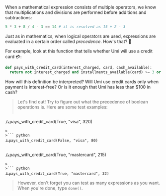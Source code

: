 When a mathematical expression consists of multiple operators, we know that multiplications and divisions are performed before additions and subtractions:

```python
5 * 3 + 8 / 4 - 3 == 14 # it is resolved as 15 + 2 - 3
```

Just as in mathematics, when logical operators are used, expressions are evaluated in a certain order called _precedence_. How's that? :thinking:

For example, look at this function that tells whether Umi will use a credit card :credit_card::

```python
def pays_with_credit_card(interest_charged, card, cash_available):
  return not interest_charged and installments_available(card) >= 3 or cash_available < 100
```

How will this definition be interpreted? Will Umi use credit cards only when payment is interest-free? Or is it enough that Umi has less than $100 in cash?

> Let's find out! Try to figure out what the precedence of boolean operations is. Here are some test examples:
>
>``` python
ムpays_with_credit_card(True, "visa", 320)
```
>
>``` python
ムpays_with_credit_card(False, "visa", 80)
```
>
>``` python
ムpays_with_credit_card(True, "mastercard", 215)
```
>
>``` python
ムpays_with_credit_card(True, "mastercard", 32)
```
>
> However, don't forget you can test as many expressions as you want. When you're done, type `done()`.
